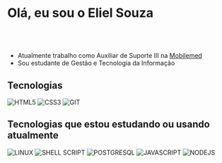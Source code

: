 <h1 align="left">Olá, eu sou o Eliel Souza</h1>
<h3 align="center"></h3>
<br>
<br>


- Atualmente trabalho como Auxiliar de Suporte III na [Mobilemed](https://mobilemed.com.br/)
- Sou estudante de Gestão e Tecnologia da Informação


## Tecnologias
![HTML5](https://img.shields.io/badge/HTML5-E34F26?style=for-the-badge&logo=html5&logoColor=white)
![CSS3](https://img.shields.io/badge/CSS3-1572B6?style=for-the-badge&logo=css3&logoColor=white)
![GIT](https://img.shields.io/badge/GIT-E44C30?style=for-the-badge&logo=git&logoColor=white)

## Tecnologias que estou estudando ou usando atualmente
![LINUX](https://img.shields.io/badge/Linux-FCC624?style=for-the-badge&logo=linux&logoColor=black)
![SHELL SCRIPT](https://img.shields.io/badge/Shell_Script-121011?style=for-the-badge&logo=gnu-bash&logoColor=white)
![POSTGRESQL](https://img.shields.io/badge/PostgreSQL-316192?style=for-the-badge&logo=postgresql&logoColor=white)
![JAVASCRIPT](https://img.shields.io/badge/JavaScript-323330?style=for-the-badge&logo=javascript&logoColor=F7DF1E)
![NODEJS](https://img.shields.io/badge/Node.js-43853D?style=for-the-badge&logo=node.js&logoColor=white)
